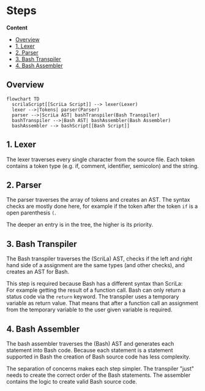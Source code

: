 # Steps

**Content**
- [Overview](#overview)
- [1. Lexer](#1-lexer)
- [2. Parser](#2-parser)
- [3. Bash Transpiler](#3-bash-transpiler)
- [4. Bash Assembler](#4-bash-assembler)

## Overview
```mermaid
flowchart TD
  scrilaScript[[ScriLa Script]] --> lexer(Lexer)
  lexer -->|Tokens| parser(Parser)
  parser -->|ScriLa AST| bashTranspiler(Bash Transpiler)
  bashTranspiler -->|Bash AST| bashAssembler(Bash Assembler)
  bashAssembler --> bashScript[[Bash Script]]
```

## 1. Lexer
The lexer traverses every single character from the source file.
Each token contains a token type (e.g. if, comment, identifier, semicolon) and the string.

## 2. Parser
The parser traverses the array of tokens and creates an AST.
The syntax checks are mostly done here, for example if the token after the token `if` is a open parenthesis `(`.

The deeper an entry is in the tree, the higher is its priority.

## 3. Bash Transpiler
The Bash transpiler traverses the (ScriLa) AST, checks if the left and right hand side of a assignment are the same types (and other checks), and creates an AST for Bash.

This step is required because Bash has a different syntax than ScriLa:  
For example getting the result of a function call. Bash can only return a status code via the `return` keyword. The transpiler uses a temporary variable as return value. That means that after a function call an assignment from the temporary variable to the user given variable is required.

## 4. Bash Assembler
The bash assembler traverses the (Bash) AST and generates each statement into Bash code. Because each statement is a statement supported in Bash the creation of Bash source code has less complexity.

The separation of concerns makes each step simpler. The transpiler "just" needs to create the correct order of the Bash statements. The assembler contains the logic to create valid Bash source code.
